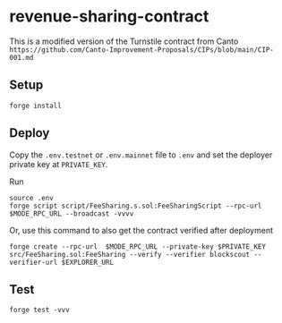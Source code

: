 # revenue-sharing-contract
This is a modified version of the Turnstile contract from Canto
```https://github.com/Canto-Improvement-Proposals/CIPs/blob/main/CIP-001.md```

## Setup
`forge install`

## Deploy
Copy the `.env.testnet` or `.env.mainnet` file to `.env` and set the deployer private key at `PRIVATE_KEY`.

Run
```
source .env
forge script script/FeeSharing.s.sol:FeeSharingScript --rpc-url $MODE_RPC_URL --broadcast -vvvv
```

Or, use this command to also get the contract verified after deployment
```
forge create --rpc-url  $MODE_RPC_URL --private-key $PRIVATE_KEY src/FeeSharing.sol:FeeSharing --verify --verifier blockscout --verifier-url $EXPLORER_URL

```

## Test
`forge test -vvv`

